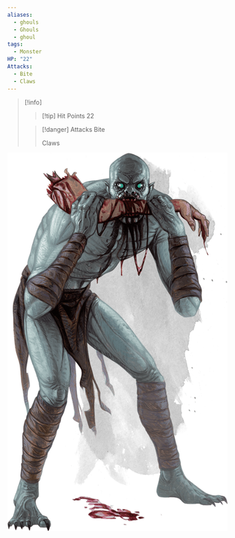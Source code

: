 ```yaml
---
aliases:
  - ghouls
  - Ghouls
  - ghoul
tags:
  - Monster
HP: "22"
Attacks:
  - Bite
  - Claws
---
```


> [!info] 
> >[!tip] Hit Points
> > 22
> 
> >[!danger] Attacks
> >Bite
> >
> >Claws

![](images/Pasted%20image%2020240525212004.png)